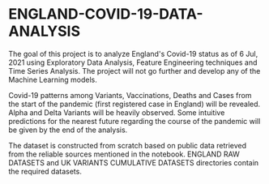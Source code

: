 # ENGLAND-COVID-19-DATA-ANALYSIS

The goal of this project is to analyze England's Covid-19 status as of 6 Jul, 2021 using Exploratory Data Analysis, Feature Engineering techniques and Time Series Analysis. The project will not go further and develop any of the Machine Learning models.

Covid-19 patterns among Variants, Vaccinations, Deaths and Cases from the start of the pandemic (first registered case in England) will be revealed. 
Alpha and Delta Variants will be heavily observed. Some intuitive predictions for the nearest future regarding the course of the pandemic will be given by the end of the analysis.

The dataset is constructed from scratch based on public data retrieved from the reliable sources mentioned in the notebook. ENGLAND RAW DATASETS and UK VARIANTS CUMULATIVE DATASETS directories contain the required datasets.
